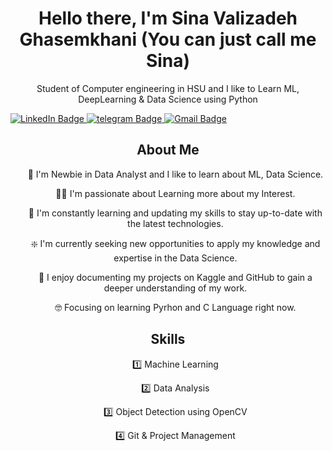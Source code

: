 <div id="header" align="center">
  <h1>Hello there, I'm Sina Valizadeh Ghasemkhani (You can just call me Sina)</h1>
  <p>Student of Computer engineering in HSU and I like to Learn ML, DeepLearning & Data Science using Python</p>
</div>
<div id="badges">
  <a href="www.linkedin.com/in/sina-valizadeh-ghasemkhani-129a59280">
    <img src="https://img.shields.io/badge/LinkedIn-blue?style=for-the-badge&logo=linkedin&logoColor=white" alt="LinkedIn Badge"/>
  </a>
  <a href="https://t.me/Sina_Ghasemkhanii">
    <img src="https://img.shields.io/badge/Telegram-white?style=for-the-badge&logo=telegram&logoColor=black" alt="telegram Badge"/>
  </a>
  </a>
  <a href="Sinavalizadehghasemkhani@gmail.com">
    <img src="https://img.shields.io/badge/Gmail-red?style=for-the-badge&logo=gmail&logoColor=black" alt="Gmail Badge"/>
  </a>
</div>
<div id="bio" align="center">
  <h2>About Me</h2>
  <ul>
    <p>👀 I'm Newbie in Data Analyst and I like to learn about ML, Data Science.</p>
    <p>👨‍💻 I'm passionate about Learning more about my Interest.</p>
    <p>🔁 I'm constantly learning and updating my skills to stay up-to-date with the latest technologies.</p>    
    <p>❇️ I'm currently seeking new opportunities to apply my knowledge and expertise in the Data Science.</p>
    <p>📄 I enjoy documenting my projects on Kaggle and GitHub to gain a deeper understanding of my work.</p>
    <p>🤓 Focusing on learning Pyrhon and C Language right now.</p>
  </ul>
</div>
<div id="skills" align="center">
  <h2>Skills</h2>
  <ul>
    <p>1️⃣ Machine Learning</p>
    <p>2️⃣ Data Analysis</p>
    <p>3️⃣ Object Detection using OpenCV</p>
    <p>4️⃣ Git & Project Management</p>
  </ul>
</div>

